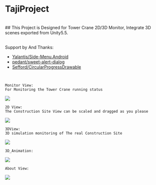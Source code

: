 # TajiProject
<br>
## This Project is Designed for Tower Crane 2D/3D Monitor, Integrate 3D scenes exported from Unity5.5.
<br><br>

Support by And Thanks:<br>

* [Yalantis/Side-Menu.Android](https://github.com/Yalantis/Side-Menu.Android)
* [pedant/sweet-alert-dialog](https://github.com/pedant/sweet-alert-dialog)
* [Sefford/CircularProgressDrawable](https://github.com/Sefford/CircularProgressDrawable)

<br>

    Monitor View:
    For Monitoring the Tower Crane running status
![](https://github.com/uCloudCastle/TajiProject/raw/master/githubImg/monitor.png)

    2D View:
    The Construction Site View can be scaled and dragged as you please
![](https://github.com/uCloudCastle/TajiProject/raw/master/githubImg/2d.png)

    3DView:
    3D simulation monitoring of The real Construction Site
![](https://github.com/uCloudCastle/TajiProject/raw/master/githubImg/3d.png)

    3D_Animation:
![](https://github.com/uCloudCastle/TajiProject/raw/master/githubImg/3d_animation.gif)

    About View:
![](https://github.com/uCloudCastle/TajiProject/raw/master/githubImg/about.png)
